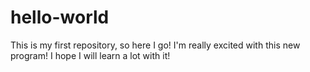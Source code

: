 hello-world
===========

This is my first repository, so here I go! 
I'm really excited with this new program! I hope I will learn a lot with it! 

